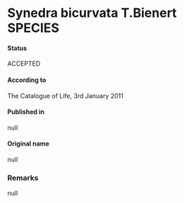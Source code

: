 Synedra bicurvata T.Bienert SPECIES
=======

#### Status
ACCEPTED

#### According to
The Catalogue of Life, 3rd January 2011

#### Published in
null

#### Original name
null

### Remarks
null